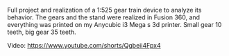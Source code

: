Full project and realization of a 1:525 gear train device to analyze its behavior. The gears and the stand were realized in Fusion 360, and everything was printed on my Anycubic i3 Mega s 3d printer.  Small gear 10 teeth, big gear 35 teeth.

Video: https://www.youtube.com/shorts/Qgbeii4Fpx4
